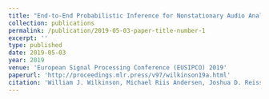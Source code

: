 ```yaml
---
title: "End-to-End Probabilistic Inference for Nonstationary Audio Analysis"
collection: publications
permalink: /publication/2019-05-03-paper-title-number-1
excerpt: ''
type: published
date: 2019-05-03
year: 2019
venue: 'European Signal Processing Conference (EUSIPCO) 2019'
paperurl: 'http://proceedings.mlr.press/v97/wilkinson19a.html'
citation: 'William J. Wilkinson, Michael Riis Andersen, Joshua D. Reiss, Dan Stowell and Arno Solin, <i>End-to-End Probabilistic Inference for Nonstationary Audio Analysis</i>, in 36th International Conference on Machine Learning (ICML) 2019'
---
```

